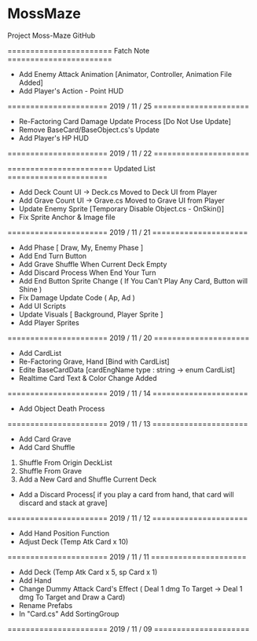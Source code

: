 # MossMaze
Project Moss-Maze GitHub

======================= Fatch Note =======================

- Add Enemy Attack Animation [Animator, Controller, Animation File Added]
- Add Player's Action - Point HUD

====================== 2019 / 11 / 25 =====================

- Re-Factoring Card Damage Update Process [Do Not Use Update]
- Remove BaseCard/BaseObject.cs's Update
- Add Player's HP HUD

====================== 2019 / 11 / 22 =====================

======================= Updated List ======================

- Add Deck Count UI -> Deck.cs Moved to Deck UI from Player
- Add Grave Count UI -> Grave.cs Moved to Grave UI from Player
- Update Enemy Sprite [Temporary Disable Object.cs - OnSkin()]
- Fix Sprite Anchor & Image file

====================== 2019 / 11 / 21 =====================

- Add Phase [ Draw, My, Enemy Phase ]
- Add End Turn Button
- Add Grave Shuffle When Current Deck Empty
- Add Discard Process When End Your Turn
- Add End Button Sprite Change ( If You Can't Play Any Card, Button will Shine )
- Fix Damage Update Code ( Ap, Ad )
- Add UI Scripts
- Update Visuals [ Background, Player Sprite ]
- Add Player Sprites

====================== 2019 / 11 / 20 =====================

- Add CardList
- Re-Factoring Grave, Hand [Bind with CardList]
- Edite BaseCardData [cardEngName type : string -> enum CardList]
- Realtime Card Text & Color Change Added

====================== 2019 / 11 / 14 =====================

- Add Object Death Process

====================== 2019 / 11 / 13 =====================

- Add Card Grave
- Add Card Shuffle
1. Shuffle From Origin DeckList
2. Shuffle From Grave
3. Add a New Card and Shuffle Current Deck
- Add a Discard Process[ if you play a card from hand, that card will discard and stack at grave] 

====================== 2019 / 11 / 12 =====================

- Add Hand Position Function
- Adjust Deck (Temp Atk Card x 10)

====================== 2019 / 11 / 11 =====================

- Add Deck (Temp Atk Card x 5, sp Card x 1)
- Add Hand 
- Change Dummy Attack Card's Effect
( Deal 1 dmg To Target -> Deal 1 dmg To Target and Draw a Card)
- Rename Prefabs
- In "Card.cs" Add SortingGroup

====================== 2019 / 11 / 09 =====================


